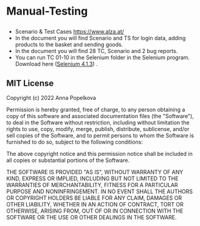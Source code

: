 Manual-Testing <p>
  =============
  
* Scenario & Test Cases https://www.alza.at/ <br />
* In the document you will find Scenario and TS for login data, adding products to the basket and sending goods. <br />
* In the document you will find 28 TC, Scenario and 2 bug reports.
* You can run TC 01-10 in the Selenium folder in the Selenium program. Download here ([Selenium 4.1.3](https://www.selenium.dev/selenium-ide/)) .<br />

MIT License
---------------

Copyright (c) 2022 Anna Popelkova

Permission is hereby granted, free of charge, to any person obtaining a copy
of this software and associated documentation files (the "Software"), to deal
in the Software without restriction, including without limitation the rights
to use, copy, modify, merge, publish, distribute, sublicense, and/or sell
copies of the Software, and to permit persons to whom the Software is
furnished to do so, subject to the following conditions:

The above copyright notice and this permission notice shall be included in all
copies or substantial portions of the Software.

THE SOFTWARE IS PROVIDED "AS IS", WITHOUT WARRANTY OF ANY KIND, EXPRESS OR
IMPLIED, INCLUDING BUT NOT LIMITED TO THE WARRANTIES OF MERCHANTABILITY,
FITNESS FOR A PARTICULAR PURPOSE AND NONINFRINGEMENT. IN NO EVENT SHALL THE
AUTHORS OR COPYRIGHT HOLDERS BE LIABLE FOR ANY CLAIM, DAMAGES OR OTHER
LIABILITY, WHETHER IN AN ACTION OF CONTRACT, TORT OR OTHERWISE, ARISING FROM,
OUT OF OR IN CONNECTION WITH THE SOFTWARE OR THE USE OR OTHER DEALINGS IN THE
SOFTWARE.

